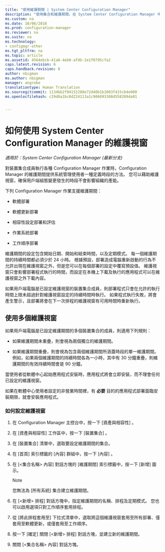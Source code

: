 ```yaml
---
title: "使用維護期間 | System Center Configuration Manager"
description: "使用集合和維護期間，在 System Center Configuration Manager 中有效率地管理用戶端。"
ms.custom: na
ms.date: 10/06/2016
ms.prod: configuration-manager
ms.reviewer: na
ms.suite: na
ms.technology:
- configmgr-other
ms.tgt_pltfrm: na
ms.topic: article
ms.assetid: 4564ebcb-41a8-4eb0-afdb-2e1f0795cfa2
caps.latest.revision: 6
caps.handback.revision: 0
author: nbigman
ms.author: nbigman
manager: angrobe
translationtype: Human Translation
ms.sourcegitcommit: 1134bb2f04152288e72d40b1b1083f415cb4e900
ms.openlocfilehash: c29d8a1bc0d224113a1c906893308d5582894a01


---
```

# <a name="how-to-use-maintenance-windows-in-system-center-configuration-manager"></a>如何使用 System Center Configuration Manager 的維護視窗

*適用於：System Center Configuration Manager (最新分支)*

對裝置集合成員執行各種 Configuration Manager 作業時，Configuration Manager 的維護期間提供系統管理使用者一種定義時段的方法。 您可以藉助維護視窗，確保用戶端組態變更發生的時段不會影響組織的產能。  

 下列 Configuration Manager 作業支援維護期間：  

-   軟體部署  

-   軟體更新部署  

-   相容性設定部署和評估  

-   作業系統部署  

-   工作順序部署  

 維護期間的設定包含開始日期、開始和結束時間，以及定期模式。 每一個維護期間的持續時間都必須少於 24 小時。 根據預設，部署造成電腦重新啟動的行為不允許出現在維護視窗之外，但是您可以在每個部署的設定中覆寫預設值。 維護視窗只會影響部署程式執行的時間，而設定在本機上下載及執行的應用程式可以在維護視窗之外下載內容。  

 如果用戶端電腦是已設定維護視窗的裝置集合成員，則部署程式只會在允許的執行時間上限未超過針對維護視窗設定的持續時間時執行。 如果程式執行失敗，將會產生警示，且部署將會在下一次排程的維護視窗有可用時間時重新執行。  

## <a name="using-multiple-maintenance-windows"></a>使用多個維護視窗  
 如果用戶端電腦是已設定維護期間的多個裝置集合的成員，則適用下列規則：  

-   如果維護期間未重疊，則會視為兩個獨立的維護期間。  

-   如果維護期間重疊，則會視為包含兩個維護期間所涵蓋時段的單一維護期間。 例如，如果兩個維護期間的持續時間各為一小時，其中有 30 分鐘重疊，則維護期間的有效持續時間會是 90 分鐘。  

 當使用者從軟體中心起始應用程式安裝時，應用程式將會立即安裝，而不理會任何已設定的維護視窗。  

 如果在軟體中心使用者設定的非營業時間裡，有 **必要** 目的的應用程式部署面臨安裝期限，就會安裝應用程式。  

### <a name="how-to-configure-maintenance-windows"></a>如何設定維護視窗  

1.  在 Configuration Manager 主控台中，按一下 [資產與相容性] 。  

2.  在 [資產與相容性]  工作區中，按一下 [裝置集合] 。  

3.  在 [裝置集合]  清單中，選取要設定維護期間的集合。  

4.  在 [首頁]  索引標籤的 [內容]  群組中，按一下 [內容] 。  

5.  在 [&lt;集合名稱\> 內容] 對話方塊的 [維護期間] 索引標籤中，按一下 [新增] 圖示。  

    > [!NOTE]  
    >  您無法為 [所有系統]  集合建立維護期間。  

6.  在 [&lt;新增\> 排程] 對話方塊中，指定維護期間的名稱、排程及定期模式。 您也可以啟用選項只對工作順序套用排程。  

7.  從 [將此排程套用至]  下拉式清單中，選取將這個維護視窗套用至所有部署、僅套用至軟體更新，或僅套用至工作順序。  

8.  按一下 [確定] 關閉 [&lt;新增\> 排程] 對話方塊，並建立新的維護期間。  

9. 關閉 [&lt;集合名稱\> 內容] 對話方塊。  



<!--HONumber=Nov16_HO1-->


